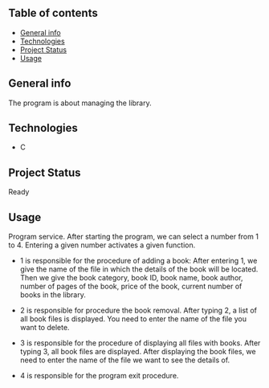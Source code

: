 ## Table of contents
* [General info](#General-info)
* [Technologies](#Technologies)
* [Project Status](Project-status)
* [Usage](#Usage)

## General info
The program is about managing the library.

## Technologies
- C

## Project Status
Ready

## Usage
Program service. After starting the program, we can select a number from 1 to 4. Entering a given number activates a given function.

- 1 is responsible for the procedure of adding a book:
After entering 1, we give the name of the file in which the details of the book will be located. Then we give the book category, book ID, book name, book author, number of pages of the book, price of the book, current number of books in the library.

- 2 is responsible for procedure the book removal.
After typing 2, a list of all book files is displayed. You need to enter the name of the file you want to delete.

- 3 is responsible for the procedure of displaying all files with books.
After typing 3, all book files are displayed. After displaying the book files, we need to enter the name of the file we want to see the details of.

- 4 is responsible for the program exit procedure.

